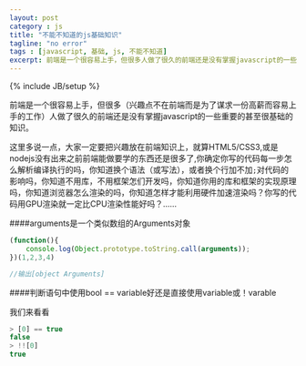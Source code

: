```yaml
---
layout: post
category : js
title: "不能不知道的js基础知识"
tagline: "no error"
tags : [javascript, 基础, js, 不能不知道]
excerpt: 前端是一个很容易上手，但很多人做了很久的前端还是没有掌握javascript的一些重要的基础知识
---
```

{% include JB/setup %}

前端是一个很容易上手，但很多（兴趣点不在前端而是为了谋求一份高薪而容易上手的工作）人做了很久的前端还是没有掌握javascript的一些重要的甚至很基础的知识。

这里多说一点，大家一定要把兴趣放在前端知识上，就算HTML5/CSS3,或是nodejs没有出来之前前端能做要学的东西还是很多了,你确定你写的代码每一步怎么解析编译执行的吗，你知道换个语法（或写法），或者换个行加不加`;`对代码的影响吗，你知道不用库，不用框架怎们开发吗，你知道你用的库和框架的实现原理吗，你知道浏览器怎么渲染的吗，你知道怎样才能利用硬件加速渲染吗？你写的代码用GPU渲染就一定比CPU渲染性能好吗？......

####<a id="arguments"></a>arguments是一个类似数组的Arguments对象

```js
(function(){
    console.log(Object.prototype.toString.call(arguments));
})(1,2,3,4)

//输出[object Arguments]
```

####判断语句中使用bool == variable好还是直接使用variable或！varable

我们来看看

```js
> [0] == true
false
> !![0]
true
```

